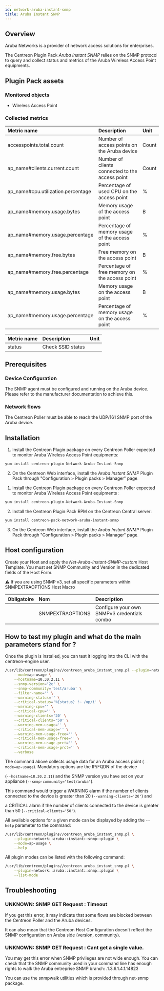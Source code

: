 ```yaml
---
id: network-aruba-instant-snmp
title: Aruba Instant SNMP
---
```


## Overview

Aruba Networks is a provider of network access solutions for enterprises.

The Centreon Plugin Pack *Aruba Instant SNMP* relies on the SNMP protocol to query and collect status and metrics of the Aruba Wireless Access Point equipments. 


## Plugin Pack assets

### Monitored objects

* Wireless Access Point

### Collected metrics

<!--DOCUSAURUS_CODE_TABS-->

<!--Ap-Usage-->

| Metric name                         | Description                                      | Unit   |
| :---------------------------------- | :----------------------------------------------- | :----- |
| accesspoints.total.count            | Number of access points on the Aruba device      | Count  |
| ap_name#clients.current.count       | Number of clients connected to the access point  | Count  |
| ap_name#cpu.utilization.percentage  | Percentage of used CPU on the access point       |   %    |
| ap_name#memory.usage.bytes          | Memory usage of the access point                 |   B    |
| ap_name#memory.usage.percentage     | Percentage of memory usage of the access point   |   %    |
| ap_name#memory.free.bytes           | Free memory on the access point                  |   B    |
| ap_name#memory.free.percentage      | Percentage of free memory on the access point    |   %    |
| ap_name#memory.usage.bytes          | Memory usage on the access point                 |   B    |
| ap_name#memory.usage.percentage     | Percentage of memory usage on the access point   |   %    |


<!--SSID-Status-->

| Metric name | Description                                | Unit |
| :---------- | :----------------------------------------- | :--- |
| status      | Check SSID status                          |      |

<!--END_DOCUSAURUS_CODE_TABS-->

## Prerequisites

### Device Configuration

The SNMP agent must be configured and running on the Aruba device. Please refer to the manufacturer documentation to achieve this.

### Network flows

The Centreon Poller must be able to reach the UDP/161 SNMP port of the Aruba device.

## Installation

<!--DOCUSAURUS_CODE_TABS-->

<!--Online IMP Licence & IT-100 Editions-->

1. Install the Centreon Plugin package on every Centreon Poller expected to monitor Aruba Wireless Access Point equipments:

```bash
yum install centreon-plugin-Network-Aruba-Instant-Snmp
```

2. On the Centreon Web interface, install the *Aruba Instant SNMP* Plugin Pack through "Configuration > Plugin packs > Manager" page.

<!--Offline IMP License-->

1. Install the Centreon Plugin package on every Centreon Poller expected to monitor Aruba Wireless Access Point equipments :

```bash
yum install centreon-plugin-Network-Aruba-Instant-Snmp
```

2. Install the Centreon Plugin Pack RPM on the Centreon Central server:

 ```bash
yum install centreon-pack-network-aruba-instant-snmp
```

3. On the Centreon Web interface, install the *Aruba Instant SNMP* Plugin Pack through "Configuration > Plugin packs > Manager" page.

<!--END_DOCUSAURUS_CODE_TABS-->

## Host configuration

Create your Host and apply the *Net-Aruba-Instant-SNMP-custom* Host Template. You must set SNMP Community and Version in the dedicated fields of the Host Form. 

  :warning: If you are using SNMP v3, set all specific parameters within SNMPEXTRAOPTIONS Host Macro

| Obligatoire | Nom              | Description                                    |
| :---------- | :--------------- | :--------------------------------------------- |
|             | SNMPEXTRAOPTIONS | Configure your own SNMPv3 credentials combo    |


## How to test my plugin and what do the main parameters stand for ?

Once the plugin is installed, you can test it logging into the CLI with the centreon-engine user.

```bash
/usr/lib/centreon/plugins//centreon_aruba_instant_snmp.pl --plugin=network::aruba::instant::snmp::plugin \
	--mode=ap-usage \
	--hostname=10.30.2.11 \
	--snmp-version='2c' \
	--snmp-community='test/aruba' \
	--filter-name='' \
	--warning-status='' \
	--critical-status='%{status} !~ /up/i' \
	--warning-cpu='' \
	--critical-cpu='' \
	--warning-clients='20' \
	--critical-clients='50' \
	--warning-mem-usage='' \
	--critical-mem-usage='' \
	--warning-mem-usage-free='' \
	--critical-mem-usage-free='' \
	--warning-mem-usage-prct='' \
	--critical-mem-usage-prct='' \
	--verbose

```

The command above collects usage data for an Aruba access point (``` --mode=ap-usage ```). Mandatory options are the IP/FQDN of the device 

(``` --hostname=10.30.2.11 ```) and the SNMP version you have set on your appliance (``` --snmp-community='test/aruba' ```).


This command would trigger a WARNING alarm if the number of clients connected to the device is greater than 20 (``` --warning-clients='20' ```) and 

a CRITICAL alarm if the number of clients connected to the device is greater than 50 (``` --critical-clients='50' ```).

All available options for a given mode can be displayed by adding the ``` --help ``` parameter to the command:

```bash
/usr/lib/centreon/plugins//centreon_aruba_instant_snmp.pl \
	--plugin=network::aruba::instant::snmp::plugin \
	--mode=ap-usage \
	--help
```

All plugin modes can be listed with the following command:

```bash
/usr/lib/centreon/plugins//centreon_aruba_instant_snmp.pl \
	--plugin=network::aruba::instant::snmp::plugin \
	--list-mode
```

## Troubleshooting

### UNKNOWN: SNMP GET Request : Timeout

If you get this error, it may indicate that some flows are blocked between the Centreon Poller and the Aruba devices. 

It can also mean that the Centreon Host Configuration doesn't reflect the SNMP configuration on Aruba side (version, community). 

### UNKNOWN: SNMP GET Request : Cant get a single value.

You may get this error when SNMP privileges are not wide enough. You can check that the SNMP community used in your command line has enough rights to walk the Aruba entreprise SNMP branch: .1.3.6.1.4.1.14823 

You can use the snmpwalk utilities which is provided through net-snmp package. 

